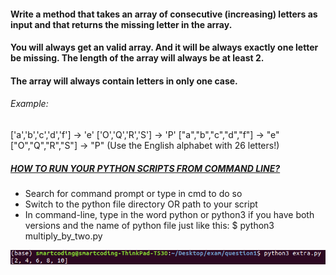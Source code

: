 #### Write a method that takes an array of consecutive (increasing) letters as input and that returns the missing letter in the array.

#### You will always get an valid array. And it will be always exactly one letter be missing. The length of the array will always be at least 2.
#### The array will always contain letters in only one case.

###### Example:

['a','b','c','d','f'] -> 'e' ['O','Q','R','S'] -> 'P'
["a","b","c","d","f"] -> "e"
["O","Q","R","S"] -> "P"
(Use the English alphabet with 26 letters!)

##### [HOW TO RUN YOUR PYTHON SCRIPTS FROM COMMAND LINE?](https://docs.python.org/3/faq/windows.html)
* Search for command prompt or type in cmd to do so
* Switch to the python file directory OR path to your script
* In command-line, type in the word python or python3 if you have both versions and the name of python file just like this: $ python3 multiply_by_two.py

![Run Python Script](https://github.com/MishiCodes/Python/blob/master/1.%20Python%20Lists/Images/Screenshot%20from%202019-12-05%2004-57-09.png)
